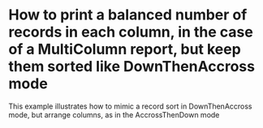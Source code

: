 # How to print a balanced number of records in each column, in the case of a MultiColumn report, but keep them sorted like DownThenAccross mode


<p>This example illustrates how to mimic a record sort in DownThenAccross mode, but arrange columns, as in the AccrossThenDown mode</p>

<br/>


